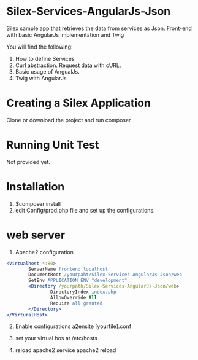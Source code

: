 # Silex-Services-AngularJs-Json

Silex sample app that retrieves the data from services as Json.
Front-end with basic AngularJs implementation and Twig

You will find the following:
1. How to define Services
2. Curl abstraction. Request data with cURL.
3. Basic usage of AngualJs.
4. Twig with AngularJs

# Creating a Silex Application

Clone or download the project and run composer

# Running Unit Test

Not provided yet.

# Installation

1. $composer install
2. edit Config/prod.php file and set up the configurations.

# web server

1. Apache2 configuration
``` Apache
<Virtualhost *:80>
        ServerName frontend.localhost
        DocumentRoot /yourpaht/Silex-Services-AngularJs-Json/web
        SetEnv APPLICATION_ENV "development"
        <Directory /yourpath/Silex-Services-AngularJs-Json/web>
                DirectoryIndex index.php
                AllowOverride All
                Require all granted
        </Directory>
</VirturalHost>
```
2. Enable configurations
a2ensite [yourfile].conf

3. set your virtual hos at 
/etc/hosts

4. reload apache2
service apache2 reload

